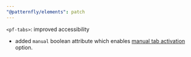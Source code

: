 ```yaml
---
"@patternfly/elements": patch
---
```

`<pf-tabs>`: improved accessibility 
- added `manual` boolean attribute which enables [manual tab activation](https://w3c.github.io/aria-practices/examples/tabs/tabs-manual.html) option.